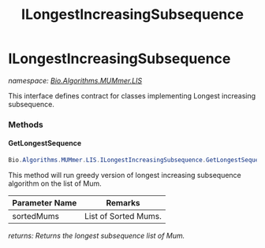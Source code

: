 ﻿---
title: ILongestIncreasingSubsequence
---

# ILongestIncreasingSubsequence
_namespace: [Bio.Algorithms.MUMmer.LIS](N-Bio.Algorithms.MUMmer.LIS.html)_

This interface defines contract for classes implementing
 Longest increasing subsequence.

### Methods

#### GetLongestSequence
```csharp
Bio.Algorithms.MUMmer.LIS.ILongestIncreasingSubsequence.GetLongestSequence(System.Collections.Generic.IList{Bio.Algorithms.SuffixTree.Match})
```
This method will run greedy version of 
 longest increasing subsequence algorithm on the list of Mum.

|Parameter Name|Remarks|
|--------------|-------|
|sortedMums|List of Sorted Mums.|

_returns: Returns the longest subsequence list of Mum._




